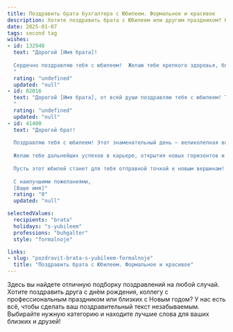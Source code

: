 ```yaml
---
title: Поздравить брата бухгалтера с Юбилеем. Формальное и красивое
description: Хотите поздравить брата с Юбилеем или другим праздником? Наш ИИ создаст незабываемое поздравление, а вы обязательно выделитесь среди других.  
date: 2025-01-07
tags: second tag
wishes:
- id: 132948
  text: "Дорогой [Имя брата]!
  
  Сердечно поздравляю тебя с юбилеем!  Желаю тебе крепкого здоровья, благополучия, профессиональных успехов в твоей ответственной и важной профессии бухгалтера. Пусть твоя работа всегда приносит тебе удовлетворение, а  жизнь будет наполнена радостью, счастьем и гармонией.  С юбилеем!
  "
  rating: "undefined"
  updated: "null"
- id: 82016
  text: "Дорогой [Имя брата], от всей души поздравляю тебя с юбилеем! Твой профессионализм, ответственность и точный расчет – это качества, которые всегда отличали тебя как талантливого бухгалтера. Желаю тебе крепкого здоровья, успехов в карьере, благополучия и всегда оставаться на вершине профессионального мастерства! Пусть каждая цифра в твоей жизни приносит только счастье и радость!
  "
  rating: "undefined"
  updated: "null"
- id: 41400
  text: "Дорогой брат!
  
  Поздравляю тебя с юбилеем! Этот знаменательный день — великолепная возможность остановиться и оценить все достижения, которые ты сделал на своем жизненном пути. Твоя профессиональная деятельность в качестве бухгалтера является образцом точности, усердия и ответственности. Каждое число, каждая цифра под твоим внимательным взглядом обретают свой смысл, благодаря чему ты вносишь неоценимый вклад в устойчивость и благополучие нашего общего дела.
  
  Желаю тебе дальнейших успехов в карьере, открытия новых горизонтов и вдохновения в твоих начинаниях. Пусть каждый новый проект приносит удовлетворение, а трудности обходят стороной.
  
  Пусть этот юбилей станет для тебя отправной точкой к новым вершинам! Здоровья, счастья и гармонии в жизни!
  
  С наилучшими пожеланиями,
  [Ваше имя]"
  rating: "0"
  updated: "null"

selectedValues:
  recipients: "brata"
  holidays: "s-yubileem"
  professions: "buhgalter"
  style: "formalnoje"

links:
- slug: "pozdravit-brata-s-yubileem-formalnoje"
  title: "Поздравить брата с Юбилеем. Формальное и красивое"
---
```


Здесь вы найдете отличную подборку поздравлений на любой случай. 
Хотите поздравить друга с днём рождения, коллегу с профессиональным праздником или близких с Новым годом? У нас есть всё, чтобы сделать ваш поздравительный текст незабываемым. Выбирайте нужную категорию и находите лучшие слова для ваших близких и друзей!

